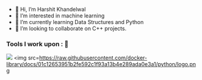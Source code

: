 - 👋 Hi, I’m Harshit Khandelwal
- 👀 I’m interested in machine learning
- 🌱 I’m currently learning Data Structures and Python
- 💞️ I’m looking to collaborate on C++ projects.

<!---
harshitk-060/harshitk-060 is a ✨ special ✨ repository because its `README.md` (this file) appears on your GitHub profile.
You can click the Preview link to take a look at your changes.
--->
### Tools I work upon : 🥇
<img src =https://upload.wikimedia.org/wikipedia/commons/thumb/1/18/ISO_C%2B%2B_Logo.svg/1200px-ISO_C%2B%2B_Logo.svg.png> <img src=https://raw.githubusercontent.com/docker-library/docs/01c12653951b2fe592c1f93a13b4e289ada0e3a1/python/logo.png
